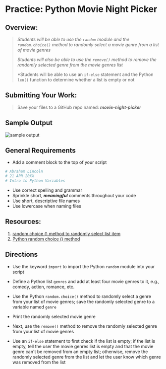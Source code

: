 # Practice: Python Movie Night Picker

## Overview:

> *Students will be able to use the `random` module and the `random.choice()` method to randomly select a movie genre from a list of movie genres*
>
> *Students will also be able to use the `remove()` method to remove the randomly selected genre from the movie genres list*
>
> *Students will be able to use an `if-else` statement and the Python `len()` function to determine whether a list is empty or not

## Submitting Your Work:

> Save your files to a GitHub repo named: ***movie-night-picker***

## Sample Output

![sample output](movies-output.png)

## General Requirements

- Add a comment block to the top of your script

```python
# Abraham Lincoln
# 21 APR 20XX
# Intro to Python Variables
```

- Use correct spelling and grammar
- Sprinkle short, ***meaningful*** comments throughout your code
- Use short, descriptive file names
- Use lowercase when naming files

## Resources:

1. [random choice () method to randomly select list item](https://pynative.com/python-random-choice/#h-random-choice-function-to-select-a-random-element-from-a-list-in-python)
2. [Python random choice () method](https://www.w3schools.com/python/ref_random_choice.asp)

## Directions

- Use the keyword `import` to import the Python `random` module into your script   

- Define a Python list `genres` and add at least four movie genres to it, e.g., comedy, action, romance, etc.   

- Use the Python `random.choice()` method to randomly select a genre from your list of movie genres; save the randomly selected genre to a variable named `genre`   

- Print the randomly selected movie genre   

- Next, use the `remove()` method to remove the randomly selected genre from your list of movie genres   

- Use an `if-else` statement to first check if the list is empty; if the list is empty, tell the user the movie genres list is empty and that the movie genre can't be removed from an empty list; otherwise, remove the randomly selected genre from the list and let the user know which genre was removed from the list
